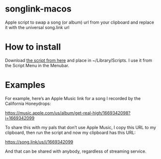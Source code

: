 # songlink-macos
Apple script to swap a song (or album) url from your clipboard and replace it with the universal song.link url

# How to install

Download [the script from here](https://github.com/fadersolo/songlink-macos/blob/main/Song.Link.scpt) and place in ~/Library/Scripts. I use it from the Script Menu in the Menubar.

# Examples

For example, here’s an Apple Music link for a song I recorded by the California Honeydrops:

https://music.apple.com/us/album/get-real-high/1669342098?i=1669342099

To share this with my pals that don’t use Apple Music, I copy this URL to my clipboard, then run the script and now my clipboard has this URL:

https://song.link/us/i/1669342099

And that can be shared with anybody, regardless of streaming service.
